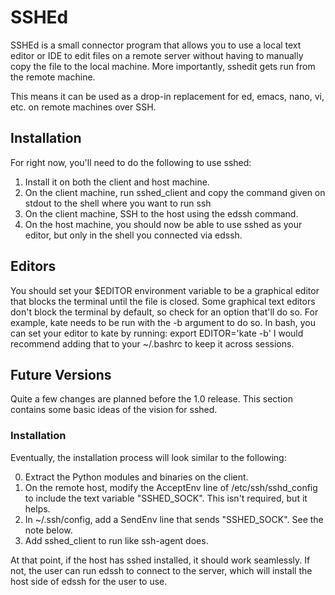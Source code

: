 # SSHEd

SSHEd is a small connector program that allows you to use a local text editor
or IDE to edit files on a remote server without having to manually copy the
file to the local machine. More importantly, sshedit gets run from the remote
machine.

This means it can be used as a drop-in replacement for ed, emacs, nano, vi, etc.
on remote machines over SSH.

## Installation
For right now, you'll need to do the following to use sshed:

1. Install it on both the client and host machine.
2. On the client machine, run sshed_client and copy the command given on stdout
   to the shell where you want to run ssh
3. On the client machine, SSH to the host using the edssh command.
4. On the host machine, you should now be able to use sshed as your editor,
   but only in the shell you connected via edssh.

## Editors
You should set your $EDITOR environment variable to be a graphical
editor that blocks the terminal until the file is closed. Some graphical text
editors don't block the terminal by default, so check for an option that'll
do so. For example, kate needs to be run with the -b argument to do so.
In bash, you can set your editor to kate by running:
export EDITOR='kate -b'
I would recommend adding that to your ~/.bashrc to keep it across sessions.

## Future Versions
Quite a few changes are planned before the 1.0 release. This section contains
some basic ideas of the vision for sshed.

### Installation
Eventually, the installation process will look similar to the following:

0. Extract the Python modules and binaries on the client.
1. On the remote host, modify the AcceptEnv line of /etc/ssh/sshd_config to
   include the text variable "SSHED_SOCK". This isn't required, but it helps.
2. In ~/.ssh/config, add a SendEnv line that sends "SSHED_SOCK".
   See the note below.
3. Add sshed_client to run like ssh-agent does.

At that point, if the host has sshed installed, it should work seamlessly.
If not, the user can run edssh to connect to the server, which will install
the host side of edssh for the user to use.
